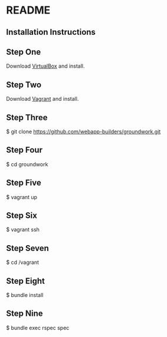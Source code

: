 # README

## Installation Instructions

## Step One

Download [VirtualBox](https://www.virtualbox.org/wiki/Downloads) and install.

## Step Two

Download [Vagrant](http://www.vagrantup.com/downloads) and install.

## Step Three

$ git clone https://github.com/webapp-builders/groundwork.git

## Step Four

$ cd groundwork

## Step Five

$ vagrant up

## Step Six

$ vagrant ssh

## Step Seven

$ cd /vagrant

## Step Eight

$ bundle install

## Step Nine

$ bundle exec rspec spec
